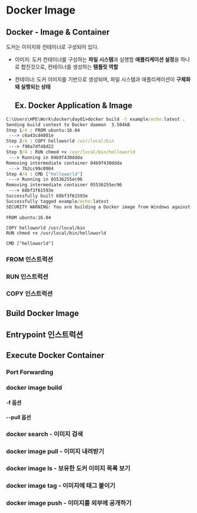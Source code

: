 # Docker Image

## Docker - Image & Container

도커는 이미지와 컨테이너로 구성되어 있다.

- 이미지: 도커 컨테이너를 구성하는 **파일 시스템**과 실행할 **애플리케이션 설정**을 하나로 합친것으로, 컨테이너를 생성하는 **템플릿 역할**

  

- 컨테이너: 도커 이미지를 기반으로 생성되며, 파일 시스템과 애플리케이션이 **구체화돼 실행되는 상태**

  ## Ex. Docker Application & Image 

  

``` cmd
C:\Users\HPE\Work\docker\day01>docker build -t example/echo:latest .
Sending build context to Docker daemon  3.584kB
Step 1/4 : FROM ubuntu:16.04
 ---> c6a43cd4801e
Step 2/4 : COPY helloworld /usr/local/bin
 ---> f90a7df48d22
Step 3/4 : RUN chmod +x /usr/local/bin/helloworld
 ---> Running in 04b9f430ddda
Removing intermediate container 04b9f430ddda
 ---> 7b2cc99c0904
Step 4/4 : CMD ["helloworld"]
 ---> Running in 05536255ec96
Removing intermediate container 05536255ec96
 ---> 68bf3f61593e
Successfully built 68bf3f61593e
Successfully tagged example/echo:latest
SECURITY WARNING: You are building a Docker image from Windows against a non-Windows Docker host. All files and directories added to build context will have '-rwxr-xr-x' permissions. It is recommended to double check and reset permissions for sensitive files and directories.
```



<Dockerfile>

``` visual basic
FROM ubuntu:16.04

COPY helloworld /usr/local/bin
RUN chmod +x /usr/local/bin/helloworld

CMD ["helloworld"]
```



### FROM 인스트럭션



### RUN 인스트럭션



### COPY 인스트럭션



## Build Docker Image





## Entrypoint 인스트럭션



## Execute Docker Container



### Port Forwarding



### docker image build 



#### -f 옵션



#### --pull 옵션





### docker search - 이미지 검색



### docker image pull - 이미지 내려받기



### docker image ls - 보유한 도커 이미지 목록 보기



### docker image tag - 이미지에 태그 붙이기



### docker image push - 이미지를 외부에 공개하기



###
